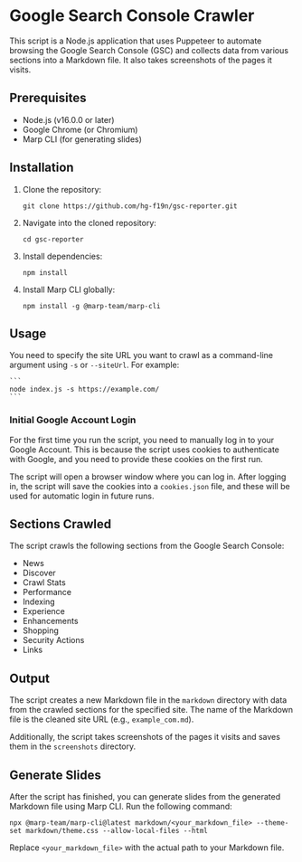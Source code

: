 # Google Search Console Crawler

This script is a Node.js application that uses Puppeteer to automate browsing the Google Search Console (GSC) and collects data from various sections into a Markdown file. It also takes screenshots of the pages it visits.

## Prerequisites

- Node.js (v16.0.0 or later)
- Google Chrome (or Chromium)
- Marp CLI (for generating slides)

## Installation

1. Clone the repository:

   ```
   git clone https://github.com/hg-f19n/gsc-reporter.git
   ```

2. Navigate into the cloned repository:

   ```
   cd gsc-reporter
   ```

3. Install dependencies:

   ```
   npm install
   ```

4. Install Marp CLI globally:

   ```
   npm install -g @marp-team/marp-cli
   ```

## Usage

You need to specify the site URL you want to crawl as a command-line argument using `-s` or `--siteUrl`. For example:

    ```
    node index.js -s https://example.com/
    ```

### Initial Google Account Login

For the first time you run the script, you need to manually log in to your Google Account. This is because the script uses cookies to authenticate with Google, and you need to provide these cookies on the first run.

The script will open a browser window where you can log in. After logging in, the script will save the cookies into a `cookies.json` file, and these will be used for automatic login in future runs.

## Sections Crawled

The script crawls the following sections from the Google Search Console:

- News
- Discover
- Crawl Stats
- Performance
- Indexing
- Experience
- Enhancements
- Shopping
- Security Actions
- Links

## Output

The script creates a new Markdown file in the `markdown` directory with data from the crawled sections for the specified site. The name of the Markdown file is the cleaned site URL (e.g., `example_com.md`).

Additionally, the script takes screenshots of the pages it visits and saves them in the `screenshots` directory.

## Generate Slides

After the script has finished, you can generate slides from the generated Markdown file using Marp CLI. Run the following command:

```
npx @marp-team/marp-cli@latest markdown/<your_markdown_file> --theme-set markdown/theme.css --allow-local-files --html
```

Replace `<your_markdown_file>` with the actual path to your Markdown file.
